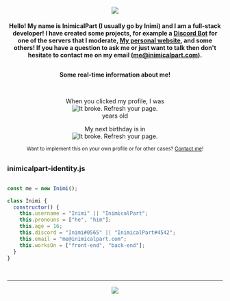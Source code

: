 
  <p align="center">
  <img src="https://i.imgur.com/AqsN50l.png"
       </p>
 
<h4 align="center">
  Hello! My name is InimicalPart (I usually go by Inimi) and I am a full-stack developer! I have created some projects, for example a <a href="https://github.com/InimicalPart/InBot">Discord Bot</a> for one of the servers that I moderate, <a href="https://inimicalpart.com">My personal website</a>, and some others! If you have a question to ask me or just want to talk then don't hesitate to contact me on my email (<a href="mailto:me@inimicalpart.com?subject=Hello good friend c;">me@inimicalpart.com</a>).
</h4>

##
<p align="center"><b>Some real-time information about me!</b></p>
<br/>
<p align="center">When you clicked my profile, I was<br>
<img title="My age in exact years" alt="It broke. Refresh your page." src="https://api.inimicalpart.com/v1/img.png?years"></img><br>
   years old</p>
</p>
  <!--<p align="center">My next birthday is in
<img title="My next birthday in seconds" alt="It broke. Refresh your page." src="https://api.inimicalpart.com/v1/img.png?secondsLeft"></img>
   seconds</p>-->
  <p align="center">My next birthday is in <br>
<img title="My next birthday" alt="It broke. Refresh your page." src="https://api.inimicalpart.com/v1/img.png?prettyLeft"></img></p>

<p align="center"><sub <b>Want to implement this on your own profile or for other cases? <a href="mailto:me@inimicalpart.com?subject=RT Information Implementation&body=Hey there friend! Thanks for checking out my profile! Please remove this text and provide your birthday (as precise as possible) in the 'yyyy-mm-dd hh:mm:ss AM/PM' format! If you don't include AM/PM, I'll assume it's 24 hour time. I'll get back to you as soon as possible with how to set this up for your purpose. Thank you <3">Contact me</a>!</b></sub></p>
</p>

##
<h3 align="left">
  inimicalpart-identity.js
</h3>

##

```javascript
const me = new Inimi();

class Inimi {
  constructor() {
    this.username = "Inimi" || "InimicalPart";
    this.pronouns = ["he", "him"];
    this.age = 16;
    this.discord = "Inimi#0565" || "InimicalPart#4542";
    this.email = "me@inimicalpart.com";
    this.worksOn = ["front-end", "back-end"];
  }
}

```
<br><hr><p align="center">
<a href="https://ko-fi.com/M4M0K8G9L"><img src="https://ko-fi.com/img/githubbutton_sm.svg"/></a>
</p>
